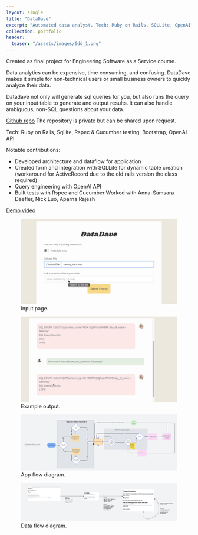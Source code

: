 ```yaml
---
layout: single
title: "DataDave"
excerpt: "Automated data analyst. Tech: Ruby on Rails, SQLLite, OpenAI"
collection: portfolio
header:
  teaser: "/assets/images/0dd_1.png"
---
```



Created as final project for Engineering Software as a Service course.

Data analytics can be expensive, time consuming, and confusing. DataDave makes it simple for non-technical users or small business owners to quickly analyze their data.

Datadave not only will generate sql queries for you, but also runs the query on your input table to generate and output results. It can also handle ambiguous, non-SQL questions about your data. 

[Github repo](https://github.com/avd2131/esaas-proj)
The repository is private but can be shared upon request.

Tech: Ruby on Rails, Sqllite, Rspec & Cucumber testing, Bootstrap, OpenAI API

Notable contributions: 
- Developed architecture and dataflow for application
- Created form and integration with SQLLite for dynamic table creation (workaround for ActiveRecord due to the old rails version the class required)
- Query engineering with OpenAI API 
- Built tests with Rspec and Cucumber
Worked with Anna-Samsara Daefler, Nick Luo, Aparna Rajesh


[Demo video](https://www.youtube.com/watch?v=YYuY-Toz7Mw&ab_channel=NickLuo)

 <figure>
	<img src='/assets/images/0dd_1.png'>
	<figcaption>Input page.</figcaption>
</figure>
 <figure>
	<img src='/assets/images/0dd_2.png'>
	<figcaption>Example output.</figcaption>
</figure>

 <figure>
	<img src='/assets/images/0dd_3.png'>
	<figcaption>App flow diagram.</figcaption>
</figure>
 <figure>
	<img src='/assets/images/0dd_4.png'>
	<figcaption>Data flow diagram.</figcaption>
</figure>